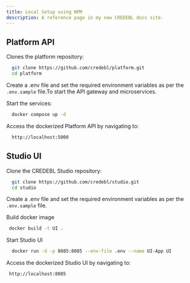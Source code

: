 ```yaml
---
title: Local Setup using NPM
description: A reference page in my new CREDEBL docs site.
---
```



## Platform API

Clones the platform repository:

 ```bash
   git clone https://github.com/credebl/platform.git 
   cd platform
 ```
  
Create a .env file and set the required environment variables as per the `.env.sample` file.To start the API gateway and microservices. 

Start the services:

```bash
  docker compose up -d
```

Access the dockerized Platform API by navigating to:

```bash
  http://localhost:5000
```

## Studio UI

Clone the CREDEBL Studio repository:

```bash
  git clone https://github.com/credebl/studio.git
  cd studio
```

Create a .env file and set the required environment variables as per the `.env.sample` file.

Build docker image

 ```bash
  docker build -t UI .
 ```

Start Studio UI
 
```bash
  docker run -d -p 8085:8085 --env-file .env --name UI-App UI
```

Access the dockerized Studio UI by navigating to:

```bash
 http://localhost:8085
```
